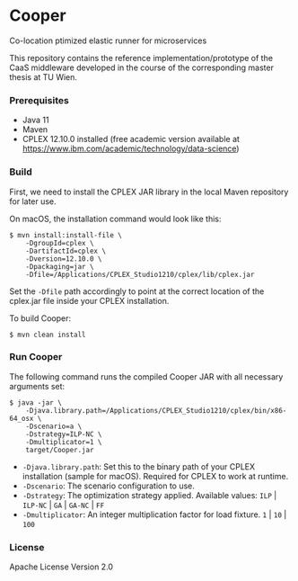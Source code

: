 # Cooper

Co-location ptimized elastic runner for microservices

This repository contains the reference implementation/prototype of the CaaS middleware developed in the course of the corresponding master thesis at TU Wien.


### Prerequisites

* Java 11
* Maven
* CPLEX 12.10.0 installed (free academic version available at https://www.ibm.com/academic/technology/data-science)


### Build

First, we need to install the CPLEX JAR library in the local Maven repository for later use.

On macOS, the installation command would look like this:

```
$ mvn install:install-file \
    -DgroupId=cplex \
    -DartifactId=cplex \
    -Dversion=12.10.0 \
    -Dpackaging=jar \
    -Dfile=/Applications/CPLEX_Studio1210/cplex/lib/cplex.jar
```

Set the `-Dfile` path accordingly to point at the correct location of the cplex.jar file inside your CPLEX installation.


To build Cooper:

```
$ mvn clean install
```


### Run Cooper


The following command runs the compiled Cooper JAR with all necessary arguments set:

```
$ java -jar \
    -Djava.library.path=/Applications/CPLEX_Studio1210/cplex/bin/x86-64_osx \
    -Dscenario=a \
    -Dstrategy=ILP-NC \
    -Dmultiplicator=1 \
    target/Cooper.jar
```

* `-Djava.library.path`: Set this to the binary path of your CPLEX installation (sample for macOS). Required for CPLEX to work at runtime.
* `-Dscenario`: The scenario configuration to use.
* `-Dstrategy`: The optimization strategy applied. Available values: `ILP` | `ILP-NC` | `GA` | `GA-NC` | `FF`
* `-Dmultiplicator`: An integer multiplication factor for load fixture. `1` | `10` | `100`


### License

Apache License Version 2.0
